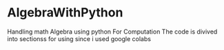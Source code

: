 # AlgebraWithPython
Handling math Algebra using python For Computation
The code is divived into sectionss for using since i used google colabs
